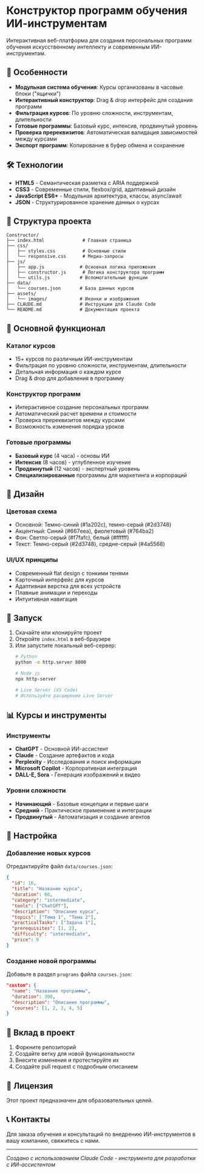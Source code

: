 # Конструктор программ обучения ИИ-инструментам

Интерактивная веб-платформа для создания персональных программ обучения искусственному интеллекту и современным ИИ-инструментам.

## 🚀 Особенности

- **Модульная система обучения**: Курсы организованы в часовые блоки ("ящички") 
- **Интерактивный конструктор**: Drag & drop интерфейс для создания программ
- **Фильтрация курсов**: По уровню сложности, инструментам, длительности
- **Готовые программы**: Базовый курс, интенсив, продвинутый уровень
- **Проверка пререквизитов**: Автоматическая валидация зависимостей между курсами
- **Экспорт программ**: Копирование в буфер обмена и сохранение

## 🛠 Технологии

- **HTML5** - Семантическая разметка с ARIA поддержкой
- **CSS3** - Современные стили, flexbox/grid, адаптивный дизайн
- **JavaScript ES6+** - Модульная архитектура, классы, async/await
- **JSON** - Структурированное хранение данных о курсах

## 📁 Структура проекта

```
Constructor/
├── index.html              # Главная страница
├── css/
│   ├── styles.css          # Основные стили
│   └── responsive.css      # Медиа-запросы
├── js/
│   ├── app.js             # Основная логика приложения
│   ├── constructor.js      # Логика конструктора программ
│   └── utils.js           # Вспомогательные функции
├── data/
│   └── courses.json       # База данных курсов
├── assets/
│   └── images/            # Иконки и изображения
├── CLAUDE.md              # Инструкции для Claude Code
└── README.md              # Документация проекта
```

## 🎯 Основной функционал

### Каталог курсов
- 15+ курсов по различным ИИ-инструментам
- Фильтрация по уровню сложности, инструментам, длительности
- Детальная информация о каждом курсе
- Drag & drop для добавления в программу

### Конструктор программ
- Интерактивное создание персональных программ
- Автоматический расчет времени и стоимости
- Проверка пререквизитов между курсами
- Возможность изменения порядка уроков

### Готовые программы
- **Базовый курс** (4 часа) - основы ИИ
- **Интенсив** (8 часов) - углубленное изучение
- **Продвинутый** (12 часов) - экспертный уровень
- **Специализированные** программы для маркетинга и корпораций

## 🎨 Дизайн

### Цветовая схема
- Основной: Темно-синий (#1a202c), темно-серый (#2d3748)
- Акцентный: Синий (#667eea), фиолетовый (#764ba2)  
- Фон: Светло-серый (#f7fafc), белый (#ffffff)
- Текст: Темно-серый (#2d3748), средне-серый (#4a5568)

### UI/UX принципы
- Современный flat design с тонкими тенями
- Карточный интерфейс для курсов
- Адаптивная верстка для всех устройств
- Плавные анимации и переходы
- Интуитивная навигация

## 🚀 Запуск

1. Скачайте или клонируйте проект
2. Откройте `index.html` в веб-браузере
3. Или запустите локальный веб-сервер:
   ```bash
   # Python
   python -m http.server 8000
   
   # Node.js
   npx http-server
   
   # Live Server (VS Code)
   # Используйте расширение Live Server
   ```

## 📊 Курсы и инструменты

### Инструменты
- **ChatGPT** - Основной ИИ-ассистент
- **Claude** - Создание артефактов и кода
- **Perplexity** - Исследования и поиск информации
- **Microsoft Copilot** - Корпоративная интеграция
- **DALL-E, Sora** - Генерация изображений и видео

### Уровни сложности
- **Начинающий** - Базовые концепции и первые шаги
- **Средний** - Практическое применение и интеграции
- **Продвинутый** - Автоматизация и создание агентов

## 🔧 Настройка

### Добавление новых курсов
Отредактируйте файл `data/courses.json`:

```json
{
  "id": 16,
  "title": "Название курса",
  "duration": 60,
  "category": "intermediate",
  "tools": ["ChatGPT"],
  "description": "Описание курса",
  "topics": ["Тема 1", "Тема 2"],
  "practicalTasks": ["Задача 1"],
  "prerequisites": [1, 2],
  "difficulty": "intermediate",
  "price": 0
}
```

### Создание новой программы
Добавьте в раздел `programs` файла `courses.json`:

```json
"custom": {
  "name": "Название программы",
  "duration": 300,
  "description": "Описание программы",
  "courses": [1, 2, 3, 4, 5]
}
```

## 🤝 Вклад в проект

1. Форкните репозиторий
2. Создайте ветку для новой функциональности
3. Внесите изменения и протестируйте их
4. Создайте pull request с подробным описанием

## 📜 Лицензия

Этот проект предназначен для образовательных целей.

## 📞 Контакты

Для заказа обучения и консультаций по внедрению ИИ-инструментов в вашу компанию, свяжитесь с нами.

---

*Создано с использованием Claude Code - инструмента для разработки с ИИ-ассистентом*